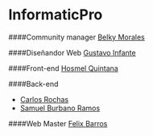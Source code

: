 InformaticPro
========

####Community manager
[Belky Morales](http://twitter.com/Belkymf "Belky Morales")

####Diseñandor Web
[Gustavo Infante](http://twitter.com/Geimsz "Gustavo Infante")

####Front-end
[Hosmel Quintana](http://twitter.com/hosmelQ "Hosmel Quintana")

####Back-end
* [Carlos Rochas](http://twitter.com/sacrac1 "Carlos Rochas")
* [Samuel Burbano Ramos](http://twitter.com/samuelb1311 "Samuel Burbano Ramos")

####Web Master
[Felix Barros](http://twitter.com/felixricarb "Felix Barros")


